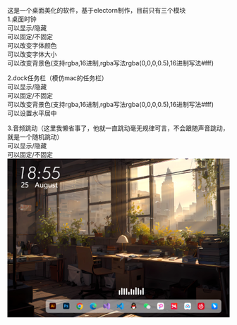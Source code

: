 这是一个桌面美化的软件，基于electorn制作，目前只有三个模块  
1.桌面时钟  
  可以显示/隐藏  
  可以固定/不固定  
  可以改变字体颜色  
  可以改变字体大小  
  可以改变背景色(支持rgba,16进制,rgba写法rgba(0,0,0,0.5),16进制写法#fff)  
    
2.dock任务栏（模仿mac的任务栏）  
  可以显示/隐藏  
  可以固定/不固定  
  可以改变背景色(支持rgba,16进制,rgba写法rgba(0,0,0,0.5),16进制写法#fff)  
  可以设置水平居中  
    
3.音频跳动（这里我懒省事了，他就一直跳动毫无规律可言，不会跟随声音跳动，就是一个随机跳动）  
  可以显示/隐藏  
  可以固定/不固定  
![image](https://github.com/2514765066/Desktop-Beautification/blob/main/xiaoguo.jpg)
